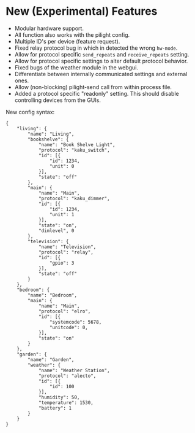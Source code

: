 New (Experimental) Features
=======
- Modular hardware support.
- All function also works with the pilight config.
- Multiple ID's per device (feature request).
- Fixed relay protocol bug in which in detected the wrong `hw-mode`.
- Allow for protocol specific `send_repeats` and `receive_repeats` setting.
- Allow for protocol specific settings to alter default protocol behavior.
- Fixed bugs of the weather module in the webgui.
- Differentiate between internally communicated settings and external ones.
- Allow (non-blocking) pilight-send call from within process file.
- Added a protocol specific "readonly" setting. This should disable controlling devices from the GUIs.

New config syntax:

```
{
	"living": {
		"name": "Living",
		"bookshelve": {
			"name": "Book Shelve Light",
			"protocol": "kaku_switch",
			"id": [{
				"id": 1234,
				"unit": 0
			}],
			"state": "off"
		},
		"main": {
			"name": "Main",
			"protocol": "kaku_dimmer",
			"id": [{
				"id": 1234,
				"unit": 1
			}],
			"state": "on",
			"dimlevel", 0
		},
		"television": {
			"name": "Television",
			"protocol": "relay",
			"id": [{
				"gpio": 3
			}],
			"state": "off"
		} 
	},
	"bedroom": {
		"name": "Bedroom",
		"main": {
			"name": "Main",
			"protocol": "elro",
			"id": [{
				"systemcode": 5678,
				"unitcode": 0,
			}],
			"state": "on"
		}
	},
	"garden": {
		"name": "Garden",
		"weather": {
			"name": "Weather Station",
			"protocol": "alecto",
			"id": [{
				"id": 100
			}],
			"humidity": 50,
			"temperature": 1530,
			"battery": 1
		}
	}		
}
```
